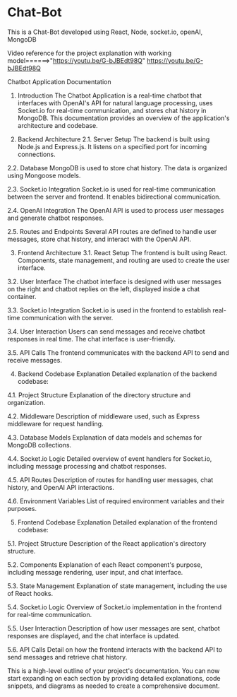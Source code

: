 # Chat-Bot
This is a Chat-Bot developed using React, Node, socket.io, openAI, MongoDB


Video reference for the project explanation with working model======>"https://youtu.be/G-bJBEdt98Q"
https://youtu.be/G-bJBEdt98Q

Chatbot Application Documentation

1. Introduction
The Chatbot Application is a real-time chatbot that interfaces with OpenAI's API for natural language processing, uses Socket.io for real-time communication, and stores chat history in MongoDB. This documentation provides an overview of the application's architecture and codebase.

2. Backend Architecture
2.1. Server Setup
The backend is built using Node.js and Express.js. It listens on a specified port for incoming connections.

2.2. Database
MongoDB is used to store chat history. The data is organized using Mongoose models.

2.3. Socket.io Integration
Socket.io is used for real-time communication between the server and frontend. It enables bidirectional communication.

2.4. OpenAI Integration
The OpenAI API is used to process user messages and generate chatbot responses.

2.5. Routes and Endpoints
Several API routes are defined to handle user messages, store chat history, and interact with the OpenAI API.

3. Frontend Architecture
3.1. React Setup
The frontend is built using React. Components, state management, and routing are used to create the user interface.

3.2. User Interface
The chatbot interface is designed with user messages on the right and chatbot replies on the left, displayed inside a chat container.

3.3. Socket.io Integration
Socket.io is used in the frontend to establish real-time communication with the server.

3.4. User Interaction
Users can send messages and receive chatbot responses in real time. The chat interface is user-friendly.

3.5. API Calls
The frontend communicates with the backend API to send and receive messages.

4. Backend Codebase Explanation
Detailed explanation of the backend codebase:

4.1. Project Structure
Explanation of the directory structure and organization.

4.2. Middleware
Description of middleware used, such as Express middleware for request handling.

4.3. Database Models
Explanation of data models and schemas for MongoDB collections.

4.4. Socket.io Logic
Detailed overview of event handlers for Socket.io, including message processing and chatbot responses.

4.5. API Routes
Description of routes for handling user messages, chat history, and OpenAI API interactions.

4.6. Environment Variables
List of required environment variables and their purposes.

5. Frontend Codebase Explanation
Detailed explanation of the frontend codebase:

5.1. Project Structure
Description of the React application's directory structure.

5.2. Components
Explanation of each React component's purpose, including message rendering, user input, and chat interface.

5.3. State Management
Explanation of state management, including the use of React hooks.

5.4. Socket.io Logic
Overview of Socket.io implementation in the frontend for real-time communication.

5.5. User Interaction
Description of how user messages are sent, chatbot responses are displayed, and the chat interface is updated.

5.6. API Calls
Detail on how the frontend interacts with the backend API to send messages and retrieve chat history.

This is a high-level outline of your project's documentation. You can now start expanding on each section by providing detailed explanations, code snippets, and diagrams as needed to create a comprehensive document.
